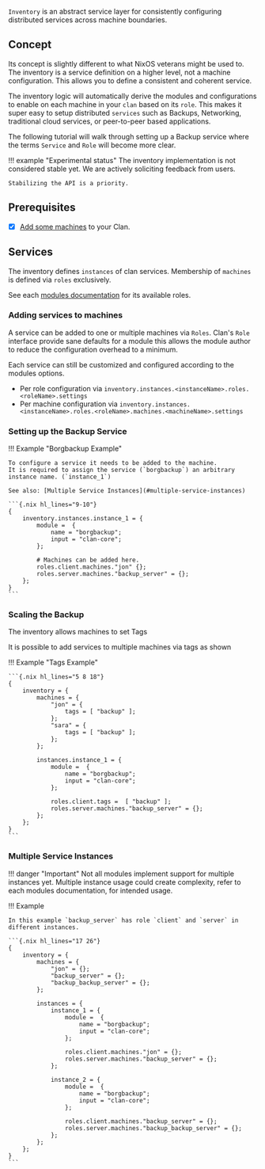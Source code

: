 
`Inventory` is an abstract service layer for consistently configuring distributed services across machine boundaries.

## Concept

Its concept is slightly different to what NixOS veterans might be used to. The inventory is a service definition on a higher level, not a machine configuration. This allows you to define a consistent and coherent service.

The inventory logic will automatically derive the modules and configurations to enable on each machine in your `clan` based on its `role`. This makes it super easy to setup distributed `services` such as Backups, Networking, traditional cloud services, or peer-to-peer based applications.

The following tutorial will walk through setting up a Backup service where the terms `Service` and `Role` will become more clear.

!!! example "Experimental status"
    The inventory implementation is not considered stable yet.
    We are actively soliciting feedback from users.

    Stabilizing the API is a priority.

## Prerequisites

- [x] [Add some machines](../../getting-started/add-machines.md) to your Clan.

## Services

The inventory defines `instances` of clan services. Membership of `machines` is defined via `roles` exclusively.

See each [modules documentation](../../services/official/index.md) for its available roles.

### Adding services to machines

A service can be added to one or multiple machines via `Roles`. Clan's `Role` interface provide sane defaults for a module this allows the module author to reduce the configuration overhead to a minimum.

Each service can still be customized and configured according to the modules options.

- Per role configuration via `inventory.instances.<instanceName>.roles.<roleName>.settings`
- Per machine configuration via `inventory.instances.<instanceName>.roles.<roleName>.machines.<machineName>.settings`

### Setting up the Backup Service

!!! Example "Borgbackup Example"

    To configure a service it needs to be added to the machine.
    It is required to assign the service (`borgbackup`) an arbitrary instance name. (`instance_1`)

    See also: [Multiple Service Instances](#multiple-service-instances)

    ```{.nix hl_lines="9-10"}
    {
        inventory.instances.instance_1 = {
            module =  {
                name = "borgbackup";
                input = "clan-core";
            };

            # Machines can be added here.
            roles.client.machines."jon" {};
            roles.server.machines."backup_server" = {};
        };
    }
    ```

### Scaling the Backup

The inventory allows machines to set Tags

It is possible to add services to multiple machines via tags as shown

!!! Example "Tags Example"

    ```{.nix hl_lines="5 8 18"}
    {
        inventory = {
            machines = {
                "jon" = {
                    tags = [ "backup" ];
                };
                "sara" = {
                    tags = [ "backup" ];
                };
            };

            instances.instance_1 = {
                module =  {
                    name = "borgbackup";
                    input = "clan-core";
                };

                roles.client.tags =  [ "backup" ];
                roles.server.machines."backup_server" = {};
            };
        };
    }
    ```

### Multiple Service Instances

!!! danger "Important"
    Not all modules implement support for multiple instances yet.
    Multiple instance usage could create complexity, refer to each modules documentation, for intended usage.

!!! Example

    In this example `backup_server` has role `client` and `server` in different instances.

    ```{.nix hl_lines="17 26"}
    {
        inventory = {
            machines = {
                "jon" = {};
                "backup_server" = {};
                "backup_backup_server" = {};
            };

            instances = {
                instance_1 = {
                    module =  {
                        name = "borgbackup";
                        input = "clan-core";
                    };

                    roles.client.machines."jon" = {};
                    roles.server.machines."backup_server" = {};
                };

                instance_2 = {
                    module =  {
                        name = "borgbackup";
                        input = "clan-core";
                    };

                    roles.client.machines."backup_server" = {};
                    roles.server.machines."backup_backup_server" = {};
                };
            };
        };
    }
    ```
